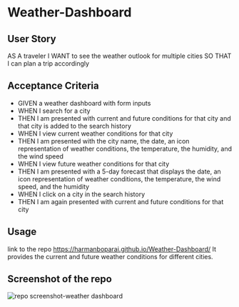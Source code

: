 # Weather-Dashboard

## User Story
AS A traveler
I WANT to see the weather outlook for multiple cities
SO THAT I can plan a trip accordingly

## Acceptance Criteria
* GIVEN a weather dashboard with form inputs
* WHEN I search for a city
* THEN I am presented with current and future conditions for that city and that city is added to the search history
* WHEN I view current weather conditions for that city
* THEN I am presented with the city name, the date, an icon representation of weather conditions, the temperature, the humidity, and the wind speed
* WHEN I view future weather conditions for that city
* THEN I am presented with a 5-day forecast that displays the date, an icon representation of weather conditions, the temperature, the wind speed, and the humidity
* WHEN I click on a city in the search history
* THEN I am again presented with current and future conditions for that city

## Usage
link to the repo
https://harmanboparai.github.io/Weather-Dashboard/
It provides the current and future weather conditions for different cities.

## Screenshot of the repo

![repo screenshot-weather dashboard](https://user-images.githubusercontent.com/112586779/192914685-f308bf1b-7be8-448c-ad83-d0d0f0daaebb.png)
